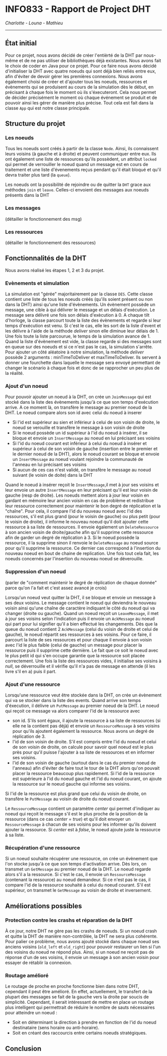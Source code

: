 # INFO833 - Rapport de Project DHT

_Charlotte - Louna - Mathieu_

---

## État initial

Pour ce projet, nous avons décidé de créer l'entièrté de la DHT par nous-même et de ne pas utiliser de bibliothèques déjà existantes. Nous avons fait le choix de coder en Java pour ce projet. Pour ce faire nous avons décidé d'initialiser la DHT avec quatre noeuds qui sont déjà bien reliés entre eux, afin d'éviter de devoir gérer les premières connexions. Nous avons également choisi de créer et d'ajouter tous les noeuds, ressources et évènements qui se produisent au cours de la simulation dès le début, en précisant à chaque fois le moment où ils s'éxecuteront. Cela nous permet de décider précisément le moment où chaque événement se produit et de pouvoir ainsi les gérer de manière plus précise. Tout cela est fait dans la classe `App` qui est notre classe principale.

## Structure du projet

### Les noeuds 

Tous les noeuds sont créés à partir de la classe `Node`. Ainsi, ils connaissent leurs voisins (à gauche et à droite) et peuvent communiquer entre eux. Ils ont également une liste de ressources qu'ils possèdent, un attribut `locked` qui permet de verrouiller le noeud quand un message est en cours de traitement et une liste d'évenements reçus pendant qu'il était bloqué et qu'il devra traiter plus tard (la `queue`).

Les noeuds ont la possibilité de rejoindre ou de quitter la `DHT` grace aux méthodes `join` et `leave`. Celles-ci envoient des messages aux noeuds présents dans la DHT 

### Les messages

(détailler le fonctionnement des msg)

### Les ressources

(détailler le fonctionnement des ressources)


## Fonctionnalités de la DHT

Nous avons réalisé les étapes 1, 2 et 3 du projet.

### Evènements et simulation

La simulation est "gérée" majoritairement par la classe `DES`. Cette classe contient une liste de tous les noeuds créés (qu'ils soient présent ou non dans la DHT) ainsi qu'une liste d'évènements. Un évènement possède un message, une cible à qui délivrer le message et un délais d'exécution. Le message sera délivré une fois son délais d'exècution à 0. 
A chaque tilt d'horloge, la classe parcourt toute la liste des évènements et regarde si leur temps d'exécution est venu. Si c'est le cas, elle les sort de la liste d'event et les délivre à l'aide de la méthode _deliver_ sinon elle diminue leur délais de 1. Une fois toute la liste parcourue, le temps de la simulation avance de 1. Quand la liste d'évènement est vide, la classe regarde si des messages sont en queue sur des noeuds et si ce n'est pas le cas, la simulation s'arrête.
Pour ajouter un côté aléatoire à notre simulation, la méthode _deliver_ possède 2 arguments : minTimeToDeliver et maxTimeToDeliver. Ils servent à donner une fourchette dans laquelle le message sera envoyé permettant de changer le scénario à chaque fois et donc de se rapprocher un peu plus de la réalité.

### Ajout d'un noeud

Pour pouvoir ajouter un noeud à la DHT, on crée un `JoinMessage` qui est stocké dans la liste des évènements jusqu'à ce que son temps d'exécution arrive. A ce moment là, on transfère le message au premier noeud de la DHT. Le noeud compare alors son id avec celui du noeud à inserer
- Si l'id est supérieur au sien et inférieur à celui de son voisin de droite, le noeud se verouille et transfère le message à son voisin de droite
- Si le noeud possède un id supérieur à l'id du noeud à insérer, il se bloque et envoie un `InsertMessage` au noeud en lui précisant ses voisins
- Si l'id du noeud courant est inférieur à celui du noeud à insérer et supérieur à celui de son voisin de gauche (insertion entre le premier et le dernier noeud de la DHT), alors le noeud courant se bloque et envoie un `InsertMessage` au noeud voulant rejoindre la communauté de l'anneau en lui précisant ses voisins
- Si aucun de ces cas n'est validé, on transfère le message au noeud suivant (le voisin de doite) dans la DHT

Quand le noeud à insérer reçoit le `InsertMessage`,il met à jour ses voisins et leur envoie un autre `InsertMessage` en leur précisant qu'il est leur voisin de gauche (resp de droite). Les noeuds mettent alors à jour leur voisin en gardant en mémoire leur ancien voisin en cas de problème et redistribue leur ressource correctement pour maintenir le bon degré de réplication et la "chaîne". Pour cela, il compare l'id du nouveau noeud avec l'id des ressources, s'il est plus grand (pour le voisin de gauche) ou plus petit (pour le voisin de droite), il informe le nouveau noeud qu'il doit ajouter cette ressource à sa liste de ressources. Il envoie également un `DeleteRessource` à son ancien voisin de droite/gauche afin qu'il supprime cette ressource afin de garder un degré de réplication à 3. Si le noeud possède la ressource, il la supprime sinon il renvoie le `DeleteMessage` au noeud source pour qu'il supprime la ressource. Ce dernier cas correspond à l'insertion du nouveau noeud en bout de chaine de replication.
Une fois tout cela fait, les noeuds concernés par l'insertion du nouveau noeud se déverouille.


### Suppression d'un noeud

(parler de "comment maintenir le degré de réplication de chaque donnée" parce qu'on l'a fait et c'est assez avancé je crois)

Lorsqu'un noeud veut quitter la DHT, il se bloque et envoie un message à ses deux voisins. Le message contient le noeud qui deviendra le nouveau voisin ainsi qu'une chaîne de caractère indiquant le côté du noeud qui va changer (droite ou gauche). Quand un noeud reçoit un `LeaveMessage`, il met à jour ses voisins selon l'indication puis il envoie un `AckMessage` au noeud qui part pour lui signifier qu'il a bien effectué les changements.
Dès que la queue du noeud contient 2 `AckMessage` (celui du voisin de droite et celui de gauche), le noeud répartit ses ressources à ses voisins. Pour ce faire, il parcourt la liste de ses ressources et pour chaque il envoie à son voisin avec l'id le plus faible (celui de gauche) un message pour placer la ressource puis il supprime cette dernière. Le fait que ce soit le noeud avec le plus petit id qui s'en occupe garantie que la ressource soit placée correctement. Une fois la liste des ressources vides, il initialise ses voisins à _null_, se déverrouille et il vérifie qu'il n'a pas de message en attende (il les livre s'il en a) puis il part.

### Ajout d'une ressource

Lorsqu'une ressource veut être stockée dans la DHT, on crée un évènement qui va se stocker dans la liste des events. Quand arrive son temps d'éxecution, il délivre un `PutMessage` au premier noeud de la DHT. Le noeud qui reçoit ce message va alors comparer l'id de la ressource avec 
- son id. S'ils sont égaux, il ajoute la ressource à sa liste de ressources (si elle ne la contient pas déjà) et envoie un `RessourceMessage` à ses voisins pour qu'ils ajoutent également la ressource. Nous avons un degré de réplication de 3.
- l'id de son voisin de droite. S'il est compris entre l'id du noeud et celui de son voisin de droite, on calcule pour savoir quel noeud est le plus près pour qu'il puisse l'ajouter à sa liste de ressources et en informer ses voisins.
- l'id de son voisin de gauche (surtout dans le cas du premier noeud de l'anneau) afin d'éviter de faire tout le tour de la DHT alors qu'on pouvait placer la ressource beaucoup plus rapidement. Si l'id de la ressource est supérieure à l'id du noeud gauche et l'id du noeud courant, on ajoute la ressource sur le noeud gauche qui informe ses voisins.

Si l'id de la ressource est plus grand que celui du voisin de droite, on transfère le `PutMessage` au voisin de droite du noeud courant.

Le `RessourceMessage` contient un paramètre _center_ qui permet d'indiquer au noeud qui reçoit le message s'il est le plus proche de la position de la ressource (dans ce cas _center = true_) et qu'il doit envoyer un `RessourceMessage` à chacun de ses voisins pour les informer qu'ils doivent ajouter la ressource. Si _center_ est à _false_, le noeud ajoute juste la ressource à sa liste.


### Récupération d'une ressource

Si un noeud souhaite récupérer une ressource, on crée un évènement que l'on stocke jusqu'à ce que son temps d'activation arrive. Dès lors, on transmet un `GetMessage` au premier noeud de la DHT. Le noeud regarde alors s'il a la ressource. Si c'est le cas, il envoie un `RessourceMessage` (contenant la ressource) au noeud demandeur. Si ce n'est pas le cas, il compare l'id de la ressource souhaité à celui du noeud courant. S'il est supérieur, on transmet le `GetMessage` au voisin de droite et inversement.


## Améliorations possibles

### Protection contre les crashs et réparation de la DHT

À ce jour, notre DHT ne gère pas les crashs de noeuds. Si un noeud crash et quitte la DHT de manière non-contrôlée, la DHT ne sera plus cohérente. Pour palier ce problème, nous avons ajouté stocké dans chaque noeud ses anciens voisins (`old_left` et `old_right`) pour pouvoir restaurer un lien si l'un des voisins du noeud ne répond plus. Ainsi, si un noeud ne reçoit pas de réponse d'un de ses voisins, il envoie un message à son ancien voisin pour essayer de rétablir la connexion. 

### Routage amélioré

Le routage de proche en proche fonctionne bien dans notre DHT, cependant il peut être amélioré. En effet, actuellement, le transfert de la plupart des messages se fait de la gauche vers la droite par soucis de simplicité. Cependant, il serait intéressant de mettre en place un routage plus intelligent qui permettrait de réduire le nombre de sauts nécessaires pour atteindre un noeud :

- Soit en déterminant la direction à prendre en fonction de l'id du noeud destinataire (sens horaire ou anti-horaire).
- Soit en créant des raccourcis entre certains noeuds stratégiques.

## Conclusion